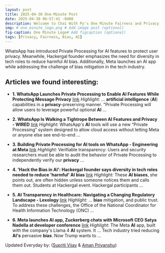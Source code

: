 ```yaml
---
layout: post
title: 2025-04-30 One-Minute Post
date: 2025-04-30 06:57:41 -0400
description: Welcome to Chai With Py's One Minute Fairness and Privacy, which aims to provide you the current happenings in the world of Fairness, Privacy, and AI.
img: # one_minute_logo.png # Add image post (optional)
fig-caption: One Minute Logo# Add figcaption (optional)
tags: [Privacy, Fairness, Bias, AI]
---
```


WhatsApp has introduced Private Processing for AI features to protect user privacy. Meanwhile, Hackergal founder emphasizes the need for diversity in tech roles to reduce harmful AI bias. Additionally, Meta launches an AI app while addressing the challenge of bias mitigation in the tech industry.

## Articles we found interesting:

- **1. WhatsApp Launches Private Processing to Enable <b>AI</b> Features While Protecting Message <b>Privacy</b>** [link](https://thehackernews.com/2025/04/whatsapp-launches-private-processing-to.html)
_Highlight:_ ... <b>artificial intelligence</b> (<b>AI</b>) capabilities in a <b>privacy</b>-preserving manner. &quot;Private Processing will allow users to leverage powerful optional <b>AI</b>&nbsp;...

- **2. WhatsApp Is Walking a Tightrope Between <b>AI</b> Features and <b>Privacy</b> - WIRED** [link](https://www.wired.com/story/whatsapp-private-processing-generative-ai-security-risks/)
_Highlight:_ WhatsApp&#39;s <b>AI</b> tools will use a new “Private Processing” system designed to allow cloud access without letting Meta or anyone else see end-to-end&nbsp;...

- **3. Building Private Processing for <b>AI</b> tools on WhatsApp - Engineering at Meta** [link](https://engineering.fb.com/2025/04/29/security/building-private-processing-for-ai-tools-on-whatsapp/)
_Highlight:_ Verifiable transparency: Users and security researchers must be able to audit the behavior of Private Processing to independently verify our <b>privacy</b>&nbsp;...

- **4. &#39;Hack the <b>Bias</b> in <b>AI</b>&#39;: Hackergal founder says diversity in tech roles needed to reduce &#39;harmful&#39; <b>AI bias</b>** [link](https://www.insidehalton.com/news/hack-the-bias-in-ai-hackergal-founder-says-diversity-in-tech-roles-needed-to-reduce/article_69f163d9-7dc3-5f49-a831-414fecf49a83.html)
_Highlight:_ These <b>AI biases</b>, she points out, are often hidden unless someone notices them and calls them out. Students at Hackergal event. Hackergal participants&nbsp;...

- **5. <b>AI</b> Transparency in Healthcare: Navigating a Changing Regulatory Landscape - Lexology** [link](https://www.lexology.com/library/detail.aspx%3Fg%3D798d4022-6f9e-44c5-868e-be505931906c)
_Highlight:_ ... <b>bias</b> mitigation, and public trust. To address these challenges, the Office of the National Coordinator for Health Information Technology (ONC)&nbsp;...

- **6. Meta launches <b>AI</b> app, Zuckerberg chats with Microsoft CEO Satya Nadella at developer conference** [link](https://www.stuff.co.nz/business/360672015/meta-launches-ai-app-zuckerberg-chats-microsoft-ceo-satya-nadella-developer-conference)
_Highlight:_ The Meta <b>AI</b> app, built with the company&#39;s Llama 4 <b>AI</b> system. It ... Tech industry tried reducing <b>AI&#39;s</b> pervasive <b>bias</b>. Now Trump wants to&nbsp;...


Updated Everyday by: (<a href="https://supritivijay.github.io/">Supriti Vijay</a> & <a href="https://amanpriyanshu.github.io/">Aman Priyanshu</a>)

